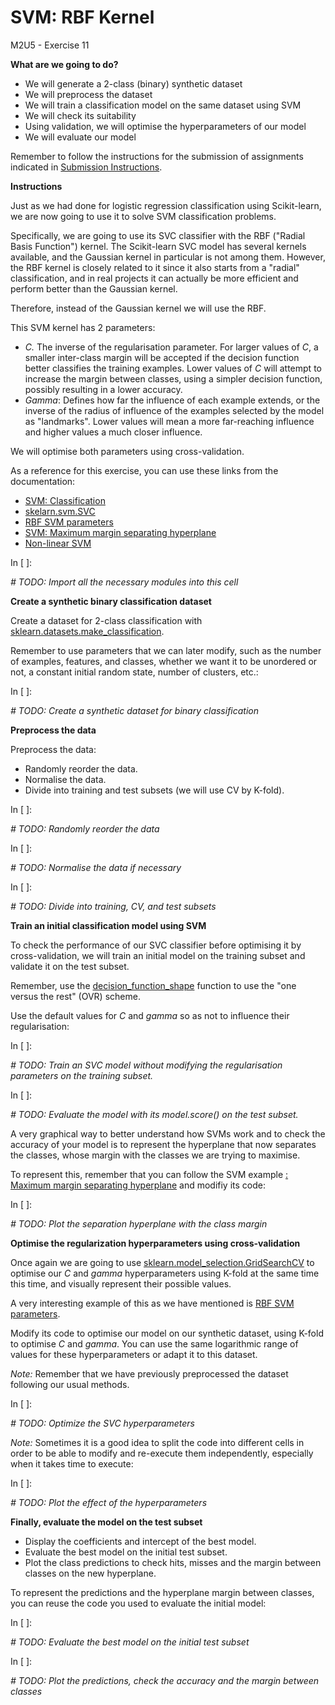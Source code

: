 # **SVM: RBF Kernel**

M2U5 - Exercise 11

**What are we going to do?**

- We will generate a 2-class (binary) synthetic dataset
- We will preprocess the dataset
- We will train a classification model on the same dataset using SVM
- We will check its suitability
- Using validation, we will optimise the hyperparameters of our model
- We will evaluate our model

Remember to follow the instructions for the submission of assignments indicated in [Submission Instructions](https://github.com/Tokio-School/Machine-Learning/blob/main/Instrucciones%20entregas.md).

**Instructions**

Just as we had done for logistic regression classification using Scikit-learn, we are now going to use it to solve SVM classification problems.

Specifically, we are going to use its SVC classifier with the RBF ("Radial Basis Function") kernel. The Scikit-learn SVC model has several kernels available, and the Gaussian kernel in particular is not among them. However, the RBF kernel is closely related to it since it also starts from a "radial" classification, and in real projects it can actually be more efficient and perform better than the Gaussian kernel.

Therefore, instead of the Gaussian kernel we will use the RBF.

This SVM kernel has 2 parameters:

- _C._ The inverse of the regularisation parameter. For larger values of _C_, a smaller inter-class margin will be accepted if the decision function better classifies the training examples. Lower values of _C_ will attempt to increase the margin between classes, using a simpler decision function, possibly resulting in a lower accuracy.
- _Gamma_: Defines how far the influence of each example extends, or the inverse of the radius of influence of the examples selected by the model as "landmarks". Lower values will mean a more far-reaching influence and higher values a much closer influence.

We will optimise both parameters using cross-validation.

As a reference for this exercise, you can use these links from the documentation:

- [SVM: Classification](https://scikit-learn.org/stable/modules/svm.html#classification)
- [skelarn.svm.SVC](https://scikit-learn.org/stable/modules/generated/sklearn.svm.SVC.html)
- [RBF SVM parameters](https://scikit-learn.org/stable/auto_examples/svm/plot_rbf_parameters.html)
- [SVM: Maximum margin separating hyperplane](https://scikit-learn.org/stable/auto_examples/svm/plot_separating_hyperplane.html)
- [Non-linear SVM](https://scikit-learn.org/stable/auto_examples/svm/plot_svm_nonlinear.html)

In [ ]:

_# TODO: Import all the necessary modules into this cell_

**Create a synthetic binary classification dataset**

Create a dataset for 2-class classification with [sklearn.datasets.make\_classification](https://scikit-learn.org/stable/modules/generated/sklearn.datasets.make_classification.html).

Remember to use parameters that we can later modify, such as the number of examples, features, and classes, whether we want it to be unordered or not, a constant initial random state, number of clusters, etc.:

In [ ]:

_# TODO: Create a synthetic dataset for binary classification_

**Preprocess the data**

Preprocess the data:

- Randomly reorder the data.
- Normalise the data.
- Divide into training and test subsets (we will use CV by K-fold).

In [ ]:

_# TODO: Randomly reorder the data_

In [ ]:

_# TODO: Normalise the data if necessary_

In [ ]:

_# TODO: Divide into training, CV, and test subsets_

**Train an initial classification model using SVM**

To check the performance of our SVC classifier before optimising it by cross-validation, we will train an initial model on the training subset and validate it on the test subset.

Remember, use the [decision\_function\_shape](https://scikit-learn.org/stable/modules/svm.html#multi-class-classification) function to use the "one versus the rest" (OVR) scheme.

Use the default values for _C_ and _gamma_ so as not to influence their regularisation:

In [ ]:

_# TODO: Train an SVC model without modifying the regularisation parameters on the training subset._

In [ ]:

_# TODO: Evaluate the model with its model.score() on the test subset._

A very graphical way to better understand how SVMs work and to check the accuracy of your model is to represent the hyperplane that now separates the classes, whose margin with the classes we are trying to maximise.

To represent this, remember that you can follow the SVM example [: Maximum margin separating hyperplane](https://scikit-learn.org/stable/auto_examples/svm/plot_separating_hyperplane.html) and modifiy its code:

In [ ]:

_# TODO: Plot the separation hyperplane with the class margin_

**Optimise the regularization hyperparameters using cross-validation**

Once again we are going to use [sklearn.model\_selection.GridSearchCV](https://scikit-learn.org/stable/modules/generated/sklearn.model_selection.GridSearchCV.html) to optimise our _C_ and _gamma_ hyperparameters using K-fold at the same time this time, and visually represent their possible values.

A very interesting example of this as we have mentioned is [RBF SVM parameters](https://scikit-learn.org/stable/auto_examples/svm/plot_rbf_parameters.html).

Modify its code to optimise our model on our synthetic dataset, using K-fold to optimise _C_ and _gamma_. You can use the same logarithmic range of values for these hyperparameters or adapt it to this dataset.

_Note:_ Remember that we have previously preprocessed the dataset following our usual methods.

In [ ]:

_# TODO: Optimize the SVC hyperparameters_

_Note:_ Sometimes it is a good idea to split the code into different cells in order to be able to modify and re-execute them independently, especially when it takes time to execute:

In [ ]:

_# TODO: Plot the effect of the hyperparameters_

**Finally, evaluate the model on the test subset**

- Display the coefficients and intercept of the best model.
- Evaluate the best model on the initial test subset.
- Plot the class predictions to check hits, misses and the margin between classes on the new hyperplane.

To represent the predictions and the hyperplane margin between classes, you can reuse the code you used to evaluate the initial model:

In [ ]:

_# TODO: Evaluate the best model on the initial test subset_

In [ ]:

_# TODO: Plot the predictions, check the accuracy and the margin between classes_
